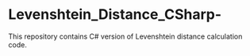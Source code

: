 # Levenshtein_Distance_CSharp-
This repository contains C# version of Levenshtein distance calculation code.
